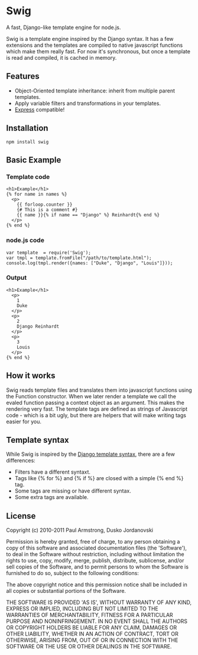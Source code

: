 # Swig

A fast, Django-like template engine for node.js.

Swig is a template engine inspired by the Django syntax. It has a few extensions and the templates are compiled to native javascript functions which make them really fast. For now it's synchronous, but once a template is read and compiled, it is cached in memory.

## Features

* Object-Oriented template inheritance: inherit from multiple parent templates.
* Apply variable filters and transformations in your templates.
* [Express][2] compatible!

## Installation

    npm install swig

## Basic Example

### Template code

    <h1>Example</h1>
    {% for name in names %}
      <p>
        {{ forloop.counter }}
        {# This is a comment #}
        {{ name }}{% if name == "Django" %} Reinhardt{% end %}
      </p>
    {% end %}

### node.js code

    var template  = require('Swig');
    var tmpl = template.fromFile("/path/to/template.html");
    console.log(tmpl.render({names: ["Duke", "Django", "Louis"]}));

### Output

    <h1>Example</h1>
      <p>
        1
        Duke
      </p>
      <p>
        2
        Django Reinhardt
      </p>
      <p>
        3
        Louis
      </p>
    {% end %}

## How it works

Swig reads template files and translates them into javascript functions using the Function constructor. When we later render a template we call the evaled function passing a context object as an argument. This makes the rendering very fast. The template tags are defined as strings of Javascript code - which is a bit ugly, but there are helpers that will make writing tags easier for you.

## Template syntax

While Swig is inspired by the [Django template syntax][1], there are a few differences:

- Filters have a different syntaxt.
- Tags like {% for %} and {% if %} are closed with a simple {% end %} tag.
- Some tags are missing or have different syntax.
- Some extra tags are available.

## License

Copyright (c) 2010-2011 Paul Armstrong, Dusko Jordanovski

Permission is hereby granted, free of charge, to any person obtaining a copy of this software and associated documentation files (the 'Software'), to deal in the Software without restriction, including without limitation the rights to use, copy, modify, merge, publish, distribute, sublicense, and/or sell copies of the Software, and to permit persons to whom the Software is furnished to do so, subject to the following conditions:

The above copyright notice and this permission notice shall be included in all copies or substantial portions of the Software.

THE SOFTWARE IS PROVIDED 'AS IS', WITHOUT WARRANTY OF ANY KIND, EXPRESS OR IMPLIED, INCLUDING BUT NOT LIMITED TO THE WARRANTIES OF MERCHANTABILITY, FITNESS FOR A PARTICULAR PURPOSE AND NONINFRINGEMENT. IN NO EVENT SHALL THE AUTHORS OR COPYRIGHT HOLDERS BE LIABLE FOR ANY CLAIM, DAMAGES OR OTHER LIABILITY, WHETHER IN AN ACTION OF CONTRACT, TORT OR OTHERWISE, ARISING FROM, OUT OF OR IN CONNECTION WITH THE SOFTWARE OR THE USE OR OTHER DEALINGS IN THE SOFTWARE.

[1]: http://djangoproject.com/
[2]: http://expressjs.com/